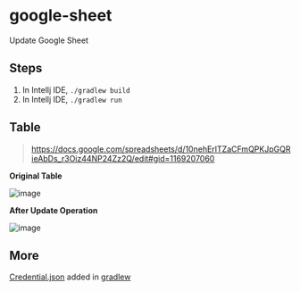 # google-sheet
Update Google Sheet

## Steps

1. In Intellj IDE, `./gradlew build` 
2. In Intellj IDE, `./gradlew run` 

## Table
> https://docs.google.com/spreadsheets/d/10nehErITZaCFmQPKJpGQRieAbDs_r3Oiz44NP24Zz2Q/edit#gid=1169207060

**Original Table**

![image](https://user-images.githubusercontent.com/95261974/178886275-c1f2c086-ba03-4a1f-bf4a-0402841ee46a.png)

**After Update Operation**

![image](https://user-images.githubusercontent.com/95261974/178886350-d21a2d50-4367-41b3-8d66-6d6f7593118b.png)

## More
[Credential.json](/updateGoogleSheet/Credential.json) added in [gradlew](/updateGoogleSheet/gradlew)




